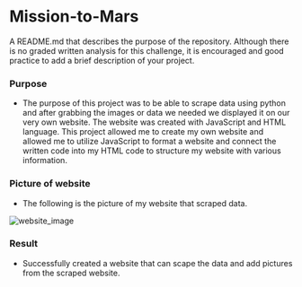 # Mission-to-Mars

A README.md that describes the purpose of the repository. Although there is no graded written analysis for this challenge, it is encouraged and good practice to add a brief description of your project.

### Purpose

- The purpose of this project was to be able to scrape data using python and after grabbing the images or data we needed we displayed it on our very own website. The website was created with JavaScript and HTML language. This project allowed me to create my own website and allowed me to utilize JavaScript to format a website and connect the written code into my HTML code to structure my website with various information.

### Picture of website

- The following is the picture of my website that scraped data.

![website_image](/website.png)


### Result

- Successfully created a website that can scape the data and add pictures from the scraped website. 
